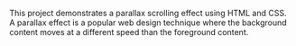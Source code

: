 
This project demonstrates a parallax scrolling effect using HTML and CSS. A parallax effect is a popular web design technique where the background content moves at a different speed than the foreground content.
